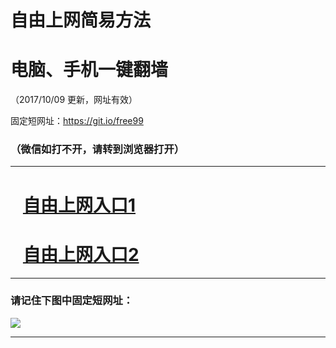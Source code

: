 ﻿# 自由上网简易方法

# 电脑、手机一键翻墙

（2017/10/09 更新，网址有效）

固定短网址：https://git.io/free99

### （微信如打不开，请转到浏览器打开）


***





# &nbsp;&nbsp; <a href="http://ft19286018.fwq-tz-1001.info/fwqtz01.html?t=10090015878 " target="_blank">自由上网入口1</a>
# &nbsp;&nbsp; <a href="http://ft2301829907.fwq-tz-1002.info/fwqtz02.html?t=100900130943 " target="_blank">自由上网入口2</a>
***

### 请记住下图中固定短网址：

<img src="https://s3-us-west-2.amazonaws.com/fwq-1001/yjfq-20170905okok.png" /> 


***

